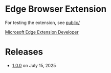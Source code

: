 # Edge Browser Extension
For testing the extension, see [public/](../../public/README.md)

[Microsoft Edge Extension Developer](https://learn.microsoft.com/en-us/microsoft-edge/extensions/landing/)

# Releases

- [1.0.0](https://microsoftedge.microsoft.com/addons/detail/press-id-badge/bjepehclmgadpdnnfobeiahmfdnfjhnf) on July 15, 2025